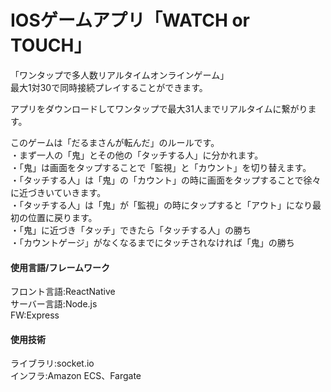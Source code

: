 # IOSゲームアプリ「WATCH or TOUCH」

「ワンタップで多人数リアルタイムオンラインゲーム」  
最大1対30で同時接続プレイすることができます。  

アプリをダウンロードしてワンタップで最大31人までリアルタイムに繋がります。  

このゲームは「だるまさんが転んだ」のルールです。  
・まず一人の「鬼」とその他の「タッチする人」に分かれます。  
・「鬼」は画面をタップすることで「監視」と「カウント」を切り替えます。  
・「タッチする人」は「鬼」の「カウント」の時に画面をタップすることで徐々に近づきいていきます。  
・「タッチする人」は「鬼」が「監視」の時にタップすると「アウト」になり最初の位置に戻ります。  
・「鬼」に近づき「タッチ」できたら「タッチする人」の勝ち  
・「カウントゲージ」がなくなるまでにタッチされなければ「鬼」の勝ち  



#### 使用言語/フレームワーク
フロント言語:ReactNative  
サーバー言語:Node.js  
FW:Express

#### 使用技術
ライブラリ:socket.io  
インフラ:Amazon ECS、Fargate

